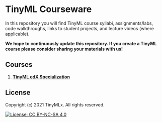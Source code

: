 # TinyML Courseware

In this repository you will find TinyML course syllabi, assignments/labs, code walkthroughs, links to student projects, and lecture videos (where applicable).

**We hope to continuously update this repository. If you create a TinyML course please consider sharing your materials with us!**

## Courses

1. [**TinyML edX Specialization**](/edX)

## License

Copyright (c) 2021 TinyMLx. All rights reserved.

[![License: CC BY-NC-SA 4.0](https://licensebuttons.net/l/by-nc-sa/4.0/80x15.png)](https://creativecommons.org/licenses/by-nc-sa/4.0/)
